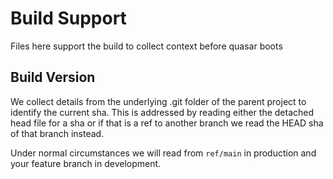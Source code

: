 # Build Support

Files here support the build to collect context before quasar boots

## Build Version

We collect details from the underlying .git folder of the parent project to identify the current sha.
This is addressed by reading either the detached head file for a sha or if that is a ref to another
branch we read the HEAD sha of that branch instead.

Under normal circumstances we will read from `ref/main` in production and your feature branch in development.
